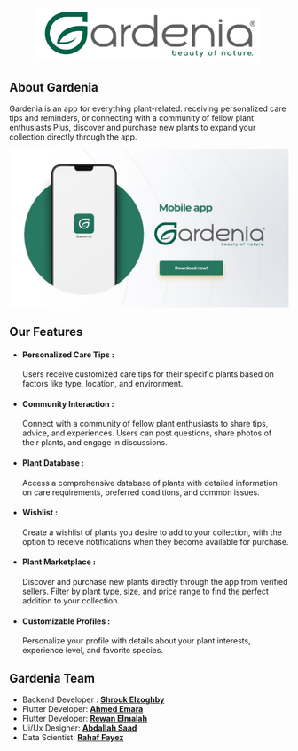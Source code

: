<p align="center"><a href="https://github.com/shroukelzoghby/Gardenia" target="_blank"><img src="logo.png" width="400" alt="Gradenia logo"></a></p>


## About Gardenia

Gardenia is an app for everything plant-related. receiving personalized care tips and reminders, or connecting with a community of fellow plant enthusiasts Plus, discover and purchase new plants to expand your collection directly through the app.

<img src="WhatsApp Image 2024-02-26 at 11.36.59 PM.jpeg" alt="Gradenia logo">

## Our Features

- <h4>Personalized Care Tips :</h4> Users receive customized care tips for their specific plants based on factors like type, location, and environment.
- <h4>Community Interaction :</h4> Connect with a community of fellow plant enthusiasts to share tips, advice, and experiences. Users can post questions, share photos of their plants, and engage in discussions.
- <h4>Plant Database :</h4> Access a comprehensive database of plants with detailed information on care requirements, preferred conditions, and common issues.
- <h4>Wishlist :</h4> Create a wishlist of plants you desire to add to your collection, with the option to receive notifications when they become available for purchase.
- <h4>Plant Marketplace :</h4> Discover and purchase new plants directly through the app from verified sellers. Filter by plant type, size, and price range to find the perfect addition to your collection.
- <h4>Customizable Profiles :</h4> Personalize your profile with details about your plant interests, experience level, and favorite species.



## Gardenia Team

- Backend Developer : **[Shrouk Elzoghby](https://github.com/shroukelzoghby)**
- Flutter Developer: **[Ahmed Emara](https://github.com/ahmedemara231/Gardenia)**
- Flutter Developer: **[Rewan Elmalah](https://github.com/Rewanelmlah)**
- Ui/Ux Designer: **[Abdallah Saad](https://www.behance.net/abdallahsaad13)**
- Data Scientist: **[Rahaf Fayez](https://github.com/rahaffayez)**




